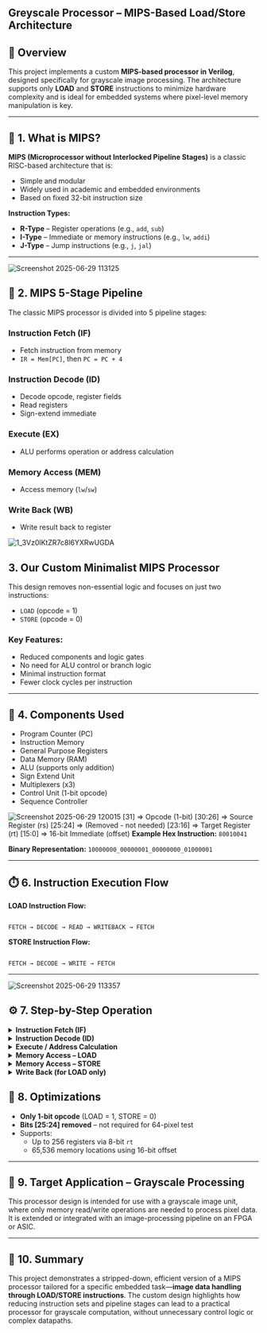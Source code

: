 ## Greyscale Processor – MIPS-Based Load/Store Architecture
## 📌 Overview

This project implements a custom **MIPS-based processor in Verilog**, designed specifically for grayscale image processing. The architecture supports only **LOAD** and **STORE** instructions to minimize hardware complexity and is ideal for embedded systems where pixel-level memory manipulation is key.

---

## 🧠 1. What is MIPS?

**MIPS (Microprocessor without Interlocked Pipeline Stages)** is a classic RISC-based architecture that is:

- Simple and modular
- Widely used in academic and embedded environments
- Based on fixed 32-bit instruction size

**Instruction Types:**

- **R-Type** – Register operations (e.g., `add`, `sub`)
- **I-Type** – Immediate or memory instructions (e.g., `lw`, `addi`)
- **J-Type** – Jump instructions (e.g., `j`, `jal`)

---
![Screenshot 2025-06-29 113125](https://github.com/user-attachments/assets/1e0ef67f-0ee0-49b7-9e20-64993f887b3f)

## 🧩 2. MIPS 5-Stage Pipeline

The classic MIPS processor is divided into 5 pipeline stages:

### Instruction Fetch (IF)

- Fetch instruction from memory
- `IR = Mem[PC]`, then `PC = PC + 4`

### Instruction Decode (ID)

- Decode opcode, register fields
- Read registers
- Sign-extend immediate

### Execute (EX)

- ALU performs operation or address calculation

### Memory Access (MEM)

- Access memory (`lw`/`sw`)

### Write Back (WB)

- Write result back to register

![1_3Vz0lKtZR7c8l6YXRwUGDA](https://github.com/user-attachments/assets/e897b5d8-a36a-4e8e-96aa-03d494feaf6a)

## 3. Our Custom Minimalist MIPS Processor

This design removes non-essential logic and focuses on just two instructions:

- `LOAD` (opcode = 1)
- `STORE` (opcode = 0)

### Key Features:

- Reduced components and logic gates
- No need for ALU control or branch logic
- Minimal instruction format
- Fewer clock cycles per instruction

---

## 🧱 4. Components Used

- Program Counter (PC)
- Instruction Memory
- General Purpose Registers
- Data Memory (RAM)
- ALU (supports only addition)
- Sign Extend Unit
- Multiplexers (x3)
- Control Unit (1-bit opcode)
- Sequence Controller

![Screenshot 2025-06-29 120015](https://github.com/user-attachments/assets/beff74f3-0353-4519-b60b-4c11f69cdd59)
[31]        => Opcode (1-bit)
[30:26]     => Source Register (rs)
[25:24]     => (Removed - not needed)
[23:16]     => Target Register (rt)
[15:0]      => 16-bit Immediate (offset)
**Example Hex Instruction:** `80010041`

**Binary Representation:** `10000000_00000001_00000000_01000001`

---

## ⏱️ 6. Instruction Execution Flow

**LOAD Instruction Flow:**

```

FETCH → DECODE → READ → WRITEBACK → FETCH

```

**STORE Instruction Flow:**

```

FETCH → DECODE → WRITE → FETCH

```

---
![Screenshot 2025-06-29 113357](https://github.com/user-attachments/assets/89c12128-f69a-428e-9f16-4342e5c7264b)

## ⚙️ 7. Step-by-Step Operation

<details>
<summary><strong>Instruction Fetch (IF)</strong></summary>

- Program Counter sends address to Instruction Memory
- Instruction is fetched and loaded into Instruction Register
- PC is incremented by 4

</details>
<details>
<summary><strong>Instruction Decode (ID)</strong></summary>

- Decode `rs`, `rt`, and offset
- Fetch values from register file
- Sign-extend offset

</details>
<details>
<summary><strong>Execute / Address Calculation</strong></summary>

- ALU calculates:
    
    `Effective Address = Reg[rs] + SignExtend(offset)`
    

</details>
<details>
<summary><strong>Memory Access – LOAD</strong></summary>

- Memory is accessed using the calculated address
- Value is routed via multiplexer to register writeback

</details>
<details>
<summary><strong>Memory Access – STORE</strong></summary>

- Value from `Reg[rt]` is written to memory at calculated address

</details>
<details>
<summary><strong>Write Back (for LOAD only)</strong></summary>

- Data from memory is written to target register (`rt`)

</details>

## 🧮 8. Optimizations

- **Only 1-bit opcode** (LOAD = 1, STORE = 0)
- **Bits [25:24] removed** – not required for 64-pixel test
- Supports:
    - Up to 256 registers via 8-bit `rt`
    - 65,536 memory locations using 16-bit offset

---

## 🎯 9. Target Application – Grayscale Processing

This processor design is intended for use with a grayscale image unit, where only memory read/write operations are needed to process pixel data. It is extended or integrated with an image-processing pipeline on an FPGA or ASIC.

---



## 📝 10. Summary

This project demonstrates a stripped-down, efficient version of a MIPS processor tailored for a specific embedded task—**image data handling through LOAD/STORE instructions**. The custom design highlights how reducing instruction sets and pipeline stages can lead to a practical processor for grayscale computation, without unnecessary control logic or complex datapaths.
